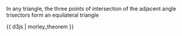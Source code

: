 In any triangle, the three points of intersection of the adjacent angle trisectors form an equilateral triangle

{{ d3js | morley_theorem }}